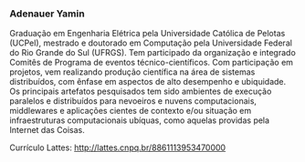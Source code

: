 ### Adenauer Yamin
Graduação em Engenharia Elétrica pela Universidade Católica de Pelotas (UCPel), mestrado e doutorado em Computação pela Universidade Federal do Rio Grande do Sul (UFRGS). Tem participado da organização e integrado Comitês de Programa de eventos técnico-científicos. Com participação em projetos, vem realizando produção científica na área de sistemas distribuídos, com ênfase em aspectos de alto desempenho e ubiquidade. Os principais artefatos pesquisados tem sido ambientes de execução paralelos e distribuídos para nevoeiros e nuvens computacionais, middlewares e aplicações cientes de contexto e/ou situação em infraestruturas computacionais ubíquas, como aquelas providas pela Internet das Coisas.

Currículo Lattes: http://lattes.cnpq.br/8861113953470000
